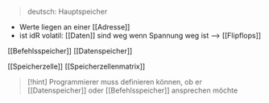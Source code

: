 > deutsch: Hauptspeicher

- Werte liegen an einer [[Adresse]]
- ist idR volatil: [[Daten]] sind weg wenn Spannung weg ist --> [[Flipflops]]

[[Befehlsspeicher]]
[[Datenspeicher]]

[[Speicherzelle]]
[[Speicherzellenmatrix]]

> [!hint] Programmierer muss definieren können, ob er [[Datenspeicher]] oder [[Befehlsspeicher]] ansprechen möchte

